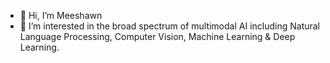 - 👋 Hi, I’m Meeshawn
- 👀 I’m interested in the broad spectrum of multimodal AI including Natural Language Processing, Computer Vision, Machine Learning & Deep Learning.
